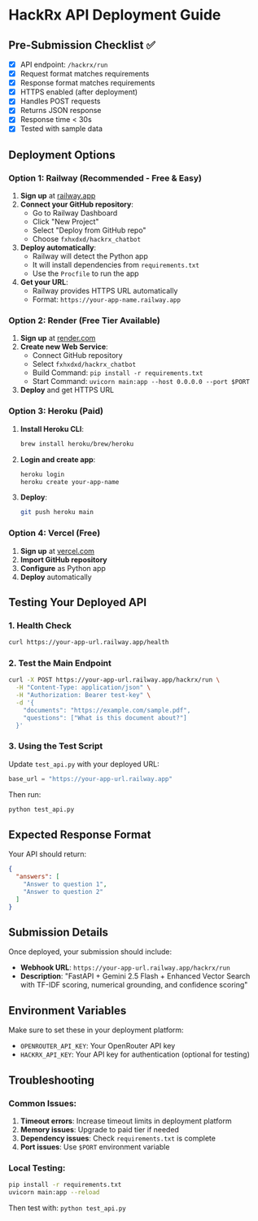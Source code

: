 # HackRx API Deployment Guide

## Pre-Submission Checklist ✅

- [x] API endpoint: `/hackrx/run`
- [x] Request format matches requirements
- [x] Response format matches requirements
- [x] HTTPS enabled (after deployment)
- [x] Handles POST requests
- [x] Returns JSON response
- [x] Response time < 30s
- [x] Tested with sample data

## Deployment Options

### Option 1: Railway (Recommended - Free & Easy)

1. **Sign up** at [railway.app](https://railway.app)
2. **Connect your GitHub repository**:
   - Go to Railway Dashboard
   - Click "New Project"
   - Select "Deploy from GitHub repo"
   - Choose `fxhxdxd/hackrx_chatbot`
3. **Deploy automatically**:
   - Railway will detect the Python app
   - It will install dependencies from `requirements.txt`
   - Use the `Procfile` to run the app
4. **Get your URL**:
   - Railway provides HTTPS URL automatically
   - Format: `https://your-app-name.railway.app`

### Option 2: Render (Free Tier Available)

1. **Sign up** at [render.com](https://render.com)
2. **Create new Web Service**:
   - Connect GitHub repository
   - Select `fxhxdxd/hackrx_chatbot`
   - Build Command: `pip install -r requirements.txt`
   - Start Command: `uvicorn main:app --host 0.0.0.0 --port $PORT`
3. **Deploy** and get HTTPS URL

### Option 3: Heroku (Paid)

1. **Install Heroku CLI**:
   ```bash
   brew install heroku/brew/heroku
   ```
2. **Login and create app**:
   ```bash
   heroku login
   heroku create your-app-name
   ```
3. **Deploy**:
   ```bash
   git push heroku main
   ```

### Option 4: Vercel (Free)

1. **Sign up** at [vercel.com](https://vercel.com)
2. **Import GitHub repository**
3. **Configure** as Python app
4. **Deploy** automatically

## Testing Your Deployed API

### 1. Health Check
```bash
curl https://your-app-url.railway.app/health
```

### 2. Test the Main Endpoint
```bash
curl -X POST https://your-app-url.railway.app/hackrx/run \
  -H "Content-Type: application/json" \
  -H "Authorization: Bearer test-key" \
  -d '{
    "documents": "https://example.com/sample.pdf",
    "questions": ["What is this document about?"]
  }'
```

### 3. Using the Test Script
Update `test_api.py` with your deployed URL:
```python
base_url = "https://your-app-url.railway.app"
```

Then run:
```bash
python test_api.py
```

## Expected Response Format

Your API should return:
```json
{
  "answers": [
    "Answer to question 1",
    "Answer to question 2"
  ]
}
```

## Submission Details

Once deployed, your submission should include:

- **Webhook URL**: `https://your-app-url.railway.app/hackrx/run`
- **Description**: "FastAPI + Gemini 2.5 Flash + Enhanced Vector Search with TF-IDF scoring, numerical grounding, and confidence scoring"

## Environment Variables

Make sure to set these in your deployment platform:
- `OPENROUTER_API_KEY`: Your OpenRouter API key
- `HACKRX_API_KEY`: Your API key for authentication (optional for testing)

## Troubleshooting

### Common Issues:
1. **Timeout errors**: Increase timeout limits in deployment platform
2. **Memory issues**: Upgrade to paid tier if needed
3. **Dependency issues**: Check `requirements.txt` is complete
4. **Port issues**: Use `$PORT` environment variable

### Local Testing:
```bash
pip install -r requirements.txt
uvicorn main:app --reload
```

Then test with: `python test_api.py` 